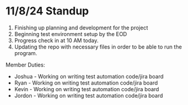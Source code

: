 # 11/8/24 Standup

1. Finishing up planning and development for the project
2. Beginning test environment setup by the EOD
3. Progress check in at 10 AM today. 
4. Updating the repo with necessary files in order to be able to run the program.

Member Duties:
- Joshua - Working on writing test automation code/jira board
- Ryan - Working on writing test automation code/jira board
- Kevin - Working on writing test automation code/jira board
- Jordon - Working on writing test automation code/jira board